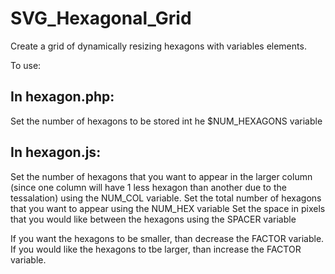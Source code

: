 # SVG_Hexagonal_Grid
Create a grid of dynamically resizing hexagons with variables elements.

To use:

## In hexagon.php:
Set the number of hexagons to be stored int he $NUM_HEXAGONS variable

## In hexagon.js:
Set the number of hexagons that you want to appear in the larger column (since one column will have 1 less hexagon than another due to the tessalation) using the NUM_COL variable.
Set the total number of hexagons that you want to appear using the NUM_HEX variable
Set the space in pixels that you would like between the hexagons using the SPACER variable

If you want the hexagons to be smaller, than decrease the FACTOR variable.
If you would like the hexagons to tbe larger, than increase the FACTOR variable.
